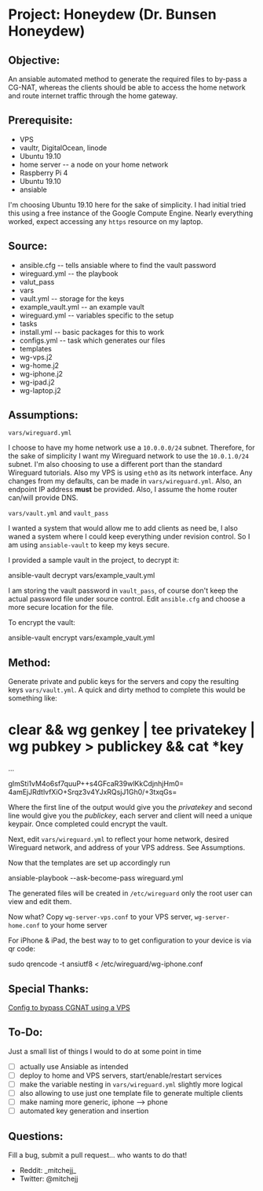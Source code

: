 # Project: Honeydew (Dr. Bunsen Honeydew)

## Objective:

An ansiable automated method to generate the required files to by-pass a CG-NAT, whereas the clients should be able to access the home network and route internet traffic through the home gateway.

## Prerequisite:

* VPS
* vaultr, DigitalOcean, linode
* Ubuntu 19.10
* home server -- a node on your home network
* Raspberry Pi 4
* Ubuntu 19.10
* ansiable

I'm choosing Ubuntu 19.10 here for the sake of simplicity. I had initial tried this using a free instance of the Google Compute Engine. Nearly everything worked, expect accessing any `https` resource on my laptop.

## Source:

* ansible.cfg -- tells ansiable where to find the vault password
* wireguard.yml -- the playbook
* valut_pass
* vars
* vault.yml -- storage for the keys
* example_vault.yml -- an example vault
* wireguard.yml -- variables specific to the setup
* tasks
* install.yml -- basic packages for this to work
* configs.yml -- task which generates our files
* templates
* wg-vps.j2
* wg-home.j2
* wg-iphone.j2
* wg-ipad.j2
* wg-laptop.j2
## Assumptions:

`vars/wireguard.yml`

I choose to have my home network use a `10.0.0.0/24` subnet. Therefore, for the sake of simplicity I want my Wireguard network to use the `10.0.1.0/24` subnet. I'm also choosing to use a different port than the standard Wireguard tutorials. Also my VPS is using `eth0` as its network interface. Any changes from my defaults, can be made in `vars/wireguard.yml`. Also, an endpoint IP address **must** be provided. Also, I assume the home router can/will provide DNS.

`vars/vault.yml` and `vault_pass`

I wanted a system that would allow me to add clients as need be, I also waned a system where I could keep everything under revision control. So I am using `ansiable-vault` to keep my keys secure. 

I provided a sample vault in the project, to decrypt it:

ansible-vault decrypt vars/example_vault.yml

I am storing the vault password in `vault_pass`, of course don't keep the actual password file under source control. Edit `ansible.cfg` and choose a more secure location for the file.

To encrypt the vault:

ansible-vault encrypt vars/example_vault.yml

## Method:

Generate private and public keys for the servers and copy the resulting keys `vars/vault.yml`. A quick and dirty method to complete this would be something like:

# clear && wg genkey | tee privatekey | wg pubkey > publickey && cat *key

...

gImSti1vM4o6sf7quuP++s4GFcaR39wlKkCdjnhjHm0=
4amEjJRdtlvfXiO+Srqz3v4YJxRQsjJ1Gh0/+3txqGs=

Where the first line of the output would give you the *privatekey* and second line would give you the *publickey*, each server and client will need a unique keypair. Once completed could encrypt the vault.

Next, edit `vars/wireguard.yml` to reflect your home network, desired Wireguard network, and address of your VPS address. See Assumptions.

Now that the templates are set up accordingly run

ansiable-playbook --ask-become-pass wireguard.yml

The generated files will be created in `/etc/wireguard` only the root user can view and edit them.

Now what? Copy `wg-server-vps.conf` to your VPS server, `wg-server-home.conf` to your home server

For iPhone & iPad, the best way to to get configuration to your device is via qr code:

sudo qrencode -t ansiutf8 < /etc/wireguard/wg-iphone.conf

## Special Thanks:

[Config to bypass CGNAT using a VPS](https://github.com/smbm/wireguard-cgnat-bypass)

## To-Do:

Just a small list of things I would to do at some point in time

- [ ] actually use Ansiable as intended
- [ ] deploy to home and VPS servers, start/enable/restart services
- [ ] make the variable nesting in `vars/wireguard.yml` slightly more logical
- [ ] also allowing to use just one template file to generate multiple clients
- [ ] make naming more generic, iphone --> phone
- [ ] automated key generation and insertion

## Questions:

Fill a bug, submit a pull request... who wants to do that!

- Reddit: \_mitchejj\_
- Twitter: @mitchejj
